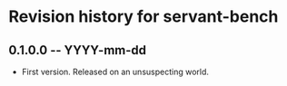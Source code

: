 # Revision history for servant-bench

## 0.1.0.0  -- YYYY-mm-dd

* First version. Released on an unsuspecting world.
